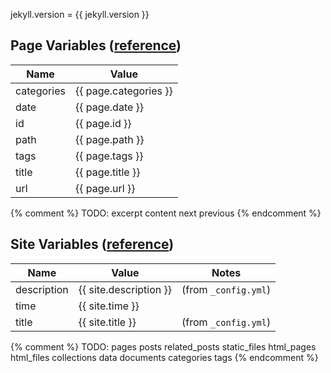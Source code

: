 ---
---

jekyll.version = {{ jekyll.version }}

## Page Variables ([reference](https://jekyllrb.com/docs/variables/#page-variables))

| Name       | Value               |
|------------|---------------------|
| categories | {{ page.categories }} |
| date       | {{ page.date }}       |
| id         | {{ page.id }}         |
| path       | {{ page.path }}       |
| tags       | {{ page.tags }}       |
| title      | {{ page.title }}      |
| url        | {{ page.url }}        |

{% comment %}
TODO:
excerpt
content
next
previous
{% endcomment %}

## Site Variables ([reference](https://jekyllrb.com/docs/variables/#site-variables))

| Name        | Value                | Notes                |
|-------------|----------------------|----------------------|
| description | {{ site.description }} | (from `_config.yml`) |
| time        | {{ site.time }}        |                      |
| title       | {{ site.title }}       | (from `_config.yml`) |

{% comment %}
TODO:
pages
posts
related_posts
static_files
html_pages
html_files
collections
data
documents
categories
tags
{% endcomment %}
